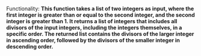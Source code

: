 Functionality: **This function takes a list of two integers as input, where the first integer is greater than or equal to the second integer, and the second integer is greater than 1. It returns a list of integers that includes all divisors of the input integers, including the integers themselves, in a specific order. The returned list contains the divisors of the larger integer in ascending order, followed by the divisors of the smaller integer in descending order.**